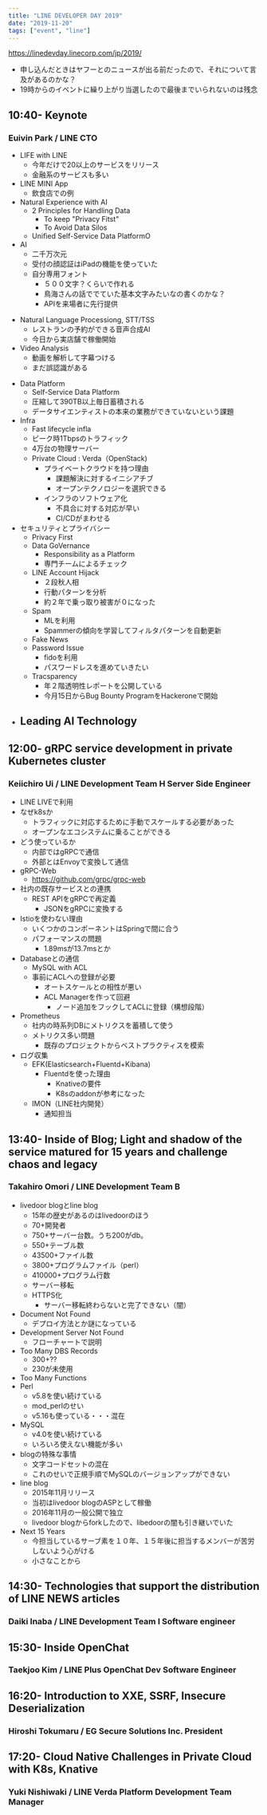 ```yaml
---
title: "LINE DEVELOPER DAY 2019"
date: "2019-11-20"
tags: ["event", "line"]
---
```


https://linedevday.linecorp.com/jp/2019/

* 申し込んだときはヤフーとのニュースが出る前だったので、それについて言及があるのかな？
* 19時からのイベントに繰り上がり当選したので最後までいられないのは残念


## 10:40- Keynote
### Euivin Park / LINE CTO
* LIFE with LINE
  - 今年だけで20以上のサービスをリリース
  - 金融系のサービスも多い
* LINE MINI App
  - 飲食店での例
* Natural Experience with AI
  - 2 Principles for Handling Data
    - To keep "Privacy Fitst"
    - To Avoid Data Silos
  - Unified Self-Service Data PlatformO
 * AI
   - 二千万次元
   - 受付の顔認証はiPadの機能を使っていた
   - 自分専用フォント
     - ５００文字？くらいで作れる
     - 鳥海さんの話ででていた基本文字みたいなの書くのかな？
     - APIを来場者に先行提供
  - Natural Language Processiong, STT/TSS
    - レストランの予約ができる音声合成AI
    - 今日から実店舗で稼働開始
  - Video Analysis
    - 動画を解析して字幕つける
    - まだ誤認識がある
* Data Platform
  - Self-Service Data Platform
  - 圧縮して390TB以上毎日蓄積される
  - データサイエンティストの本来の業務ができていないという課題
* Infra
  - Fast lifecycle infla
  - ピーク時1Tbpsのトラフィック
  - 4万台の物理サーバー
  - Private Cloud : Verda（OpenStack)
    - プライベートクラウドを持つ理由
      - 課題解決に対するイニシアチブ
      - オープンテクノロジーを選択できる
    - インフラのソフトウェア化
      - 不具合に対する対応が早い
      - CI/CDがまわせる
* セキュリティとプライバシー
  - Privacy First
  - Data GoVernance
    - Responsibility as a Platform
    - 専門チームによるチェック
  - LINE Account Hijack
    - ２段秋人相
    - 行動パターンを分析
    - 約２年で乗っ取り被害が０になった
  - Spam
    - MLを利用
    - Spammerの傾向を学習してフィルタパターンを自動更新
  - Fake News
  - Password Issue
    - fidoを利用
    - パスワードレスを進めていきたい
  - Tracsparency
    - 年２階透明性レポートを公開している
    - 今月15日からBug Bounty ProgramをHackeroneで開始
* Leading AI Technology
  - 

## 12:00- gRPC service development in private Kubernetes cluster
### Keiichiro Ui / LINE Development Team H Server Side Engineer
* LINE LIVEで利用
* なぜk8sか
  - トラフィックに対応するために手動でスケールする必要があった
  - オープンなエコシステムに乗ることができる
* どう使っているか
  - 内部ではgRPCで通信
  - 外部とはEnvoyで変換して通信
* gRPC-Web
  - https://github.com/grpc/grpc-web
* 社内の既存サービスとの連携
  - REST APIをgRPCで再定義
    - JSONをgRPCに変換する
* Istioを使わない理由
  - いくつかのコンポーネントはSpringで間に合う
  - パフォーマンスの問題
    - 1.89msが13.7msとか
* Databaseとの通信
  - MySQL with ACL
  - 事前にACLへの登録が必要
    - オートスケールとの相性が悪い
    - ACL Managerを作って回避
      - ノード追加をフックしてACLに登録（構想段階）
* Prometheus
  - 社内の時系列DBにメトリクスを蓄積して使う
  - メトリクス多い問題
    - 既存のプロジェクトからベストプラクティスを模索
* ログ収集
  - EFK(Elasticsearch+Fluentd+Kibana)
    - Fluentdを使った理由
      - Knativeの要件
      - K8sのaddonが参考になった
  - IMON（LINE社内開発）
    - 通知担当

## 13:40- Inside of Blog; Light and shadow of the service matured for 15 years and challenge chaos and legacy
### Takahiro Omori / LINE Development Team B
* livedoor blogとline blog
  - 15年の歴史があるのはlivedoorのほう
  - 70+開発者
  - 750+サーバー台数。うち200がdb。
  - 550+テーブル数
  - 43500+ファイル数
  - 3800+プログラムファイル（perl）
  - 410000+プログラム行数
  - サーバー移転
  - HTTPS化
    - サーバー移転終わらないと完了できない（闇）
* Document Not Found
  - デプロイ方法とか謎になっている
* Development Server Not Found
  - フローチャートで説明
* Too Many DBS Records
  - 300+??
  - 230が未使用
* Too Many Functions
* Perl
  - v5.8を使い続けている
  - mod_perlのせい
  - v5.16も使っている・・・混在
* MySQL
  - v4.0を使い続けている
  - いろいろ使えない機能が多い
* blogの特殊な事情
  - 文字コードセットの混在
  - これのせいで正規手順でMySQLのバージョンアップができない
* line blog
  - 2015年11月リリース
  - 当初はlivedoor blogのASPとして稼働
  - 2016年11月の一般公開で独立
  - livedoor blogからforkしたので、libedoorの闇も引き継いでいた
* Next 15 Years
  - 今担当しているサーブ素を１０年、１５年後に担当するメンバーが苦労しないよう心がける
  - 小さなことから

## 14:30- Technologies that support the distribution of LINE NEWS articles
### Daiki Inaba / LINE Development Team I Software engineer


## 15:30- Inside OpenChat
### Taekjoo Kim / LINE Plus OpenChat Dev Software Engineer


## 16:20- Introduction to XXE, SSRF, Insecure Deserialization
### Hiroshi Tokumaru / EG Secure Solutions Inc. President


## 17:20- Cloud Native Challenges in Private Cloud with K8s, Knative
### Yuki Nishiwaki / LINE Verda Platform Development Team Manager


